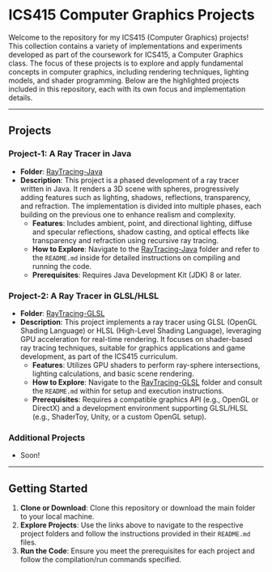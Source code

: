 # ICS415 Computer Graphics Projects

Welcome to the repository for my ICS415 (Computer Graphics) projects! This collection contains a variety of implementations and experiments developed as part of the coursework for ICS415, a Computer Graphics class. The focus of these projects is to explore and apply fundamental concepts in computer graphics, including rendering techniques, lighting models, and shader programming. Below are the highlighted projects included in this repository, each with its own focus and implementation details.

---

## Projects

### Project-1: A Ray Tracer in Java

- **Folder**: [RayTracing-Java](RayTracing-Java)
- **Description**: This project is a phased development of a ray tracer written in Java. It renders a 3D scene with spheres, progressively adding features such as lighting, shadows, reflections, transparency, and refraction. The implementation is divided into multiple phases, each building on the previous one to enhance realism and complexity.
  - **Features**: Includes ambient, point, and directional lighting, diffuse and specular reflections, shadow casting, and optical effects like transparency and refraction using recursive ray tracing.
  - **How to Explore**: Navigate to the [RayTracing-Java](RayTracing-Java) folder and refer to the `README.md` inside for detailed instructions on compiling and running the code.
  - **Prerequisites**: Requires Java Development Kit (JDK) 8 or later.

### Project-2: A Ray Tracer in GLSL/HLSL

- **Folder**: [RayTracing-GLSL](RayTracing-GLSL)
- **Description**: This project implements a ray tracer using GLSL (OpenGL Shading Language) or HLSL (High-Level Shading Language), leveraging GPU acceleration for real-time rendering. It focuses on shader-based ray tracing techniques, suitable for graphics applications and game development, as part of the ICS415 curriculum.
  - **Features**: Utilizes GPU shaders to perform ray-sphere intersections, lighting calculations, and basic scene rendering.
  - **How to Explore**: Navigate to the [RayTracing-GLSL](RayTracing-GLSL) folder and consult the `README.md` within for setup and execution instructions.
  - **Prerequisites**: Requires a compatible graphics API (e.g., OpenGL or DirectX) and a development environment supporting GLSL/HLSL (e.g., ShaderToy, Unity, or a custom OpenGL setup).

### Additional Projects

- Soon!

---

## Getting Started

1. **Clone or Download**: Clone this repository or download the main folder to your local machine.
2. **Explore Projects**: Use the links above to navigate to the respective project folders and follow the instructions provided in their `README.md` files.
3. **Run the Code**: Ensure you meet the prerequisites for each project and follow the compilation/run commands specified.

